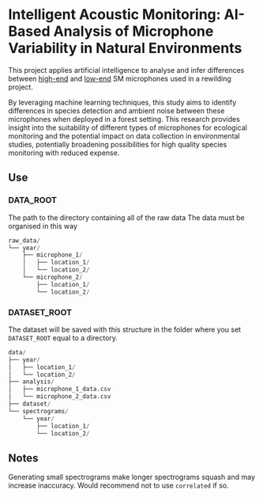 # Intelligent Acoustic Monitoring: AI-Based Analysis of Microphone Variability in Natural Environments

This project applies artificial intelligence to analyse and infer differences between [high-end](https://www.wildlifeacoustics.com/products/song-meter-sm4) and [low-end](https://www.wildlifeacoustics.com/products/song-meter-micro) SM microphones used in a rewilding project.

By leveraging machine learning techniques, this study aims to identify differences in species detection and ambient noise between these microphones when deployed in a forest setting. This research provides insight into the suitability of different types of microphones for ecological monitoring and the potential impact on data collection in environmental studies, potentially broadening possibilities for high quality species monitoring with reduced expense.

## Use

### DATA_ROOT

The path to the directory containing all of the raw data
The data must be organised in this way

```python
raw_data/
└── year/
    ├── microphone_1/
    │   ├── location_1/
    │   └── location_2/
    └── microphone_2/
        ├── location_1/
        └── location_2/
```

### DATASET_ROOT

The dataset will be saved with this structure in the folder where you set `DATASET_ROOT` equal to a directory.

```python
data/
├── year/
│   ├── location_1/
│   └── location_2/
├── analysis/
│   ├── microphone_1_data.csv
│   └── microphone_2_data.csv
├── dataset/
└── spectrograms/
    └── year/
        ├── location_1/
        └── location_2/
```

## Notes

Generating small spectrograms make longer spectrograms squash and may increase inaccuracy. Would recommend not to use `correlated` if so.